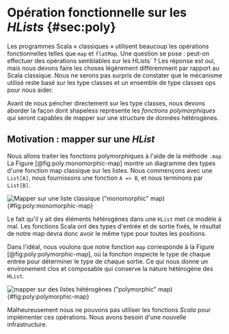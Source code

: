 # Opération fonctionnelle sur les *HLists* {#sec:poly}

Les programmes Scala « classiques » utilisent beaucoup
les opérations fonctionnelles
telles que `map` et `flatMap`.
Une question se pose : peut-on effectuer
des opérations semblables sur les HLists` ?
Les réponse est oui, mais nous devons faire les choses
légèrement différemment par rapport au Scala classique.
Nous ne serons pas surpris de constater que le mécanisme utilisé reste basé
sur les type classes et un ensemble de type classes ops pour nous aider.

Avant de nous péncher directement sur les type classes,
nous devons aborder la façon dont shapeless représente les
*fonctions polymorphiques* qui seront capables
de mapper sur une structure de données hétérogènes.

## Motivation : mapper sur une *HList*

Nous allons traiter les fonctions polymorphiques
à l'aide de la méthode `.map`
La Figure [@fig:poly:monomorphic-map] montre un diagramme des types
d'une fonction map classique sur les listes.
Nous commençons avec une `List[A]`,
nous fournissons une fonction `A => B`,
et nous terminons par `List[B]`.

![Mapper sur une liste classique ("monomorphic" map)](src/pages/poly/monomorphic-map.pdf+svg){#fig:poly:monomorphic-map}

Le fait qu'il y ait des éléments hétérogènes dans une `HList`
met ce modèle à mal.
Les fonctions Scala ont des types d'entrée et de sortie fixés,
le résultat de notre map devra donc avoir
le même type pour toutes les positions.

Dans l'idéal, nous voulons que notre fonction `map` corresponde à
la Figure [@fig:poly:polymorphic-map], où la fonction inspecte
le type de chaque entrée pour déterminer le type de chaque sortie.
Ce qui nous donne un environement clos et
composable qui conserve la nature hétérogène
des `HList`.

![mapper sur des listes hétérogènes ("polymorphic" map)](src/pages/poly/polymorphic-map.pdf+svg){#fig:poly:polymorphic-map}

Malheureusement nous ne pouvons pas utiliser les fonctions *Scala* pour implémenter
ces opérations. Nous avons besoin d'une nouvelle infrastructure.
